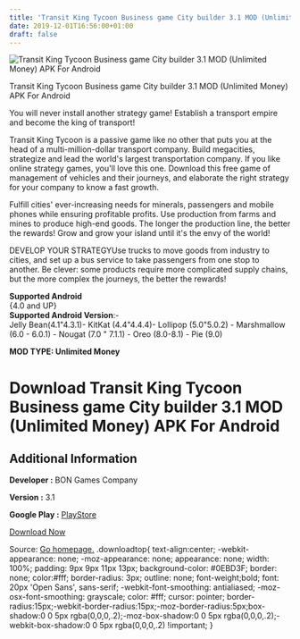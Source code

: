 ```yaml
---
title: 'Transit King Tycoon Business game City builder 3.1 MOD (Unlimited Money) APK For Android'
date: 2019-12-01T16:56:00+01:00
draft: false
---
```


![Transit King Tycoon Business game City builder 3.1 MOD (Unlimited Money) APK For Android](https://i0.wp.com/apkhome.net/wp-content/uploads/2019/12/Transit-King-Tycoon-Business-game-City-builder.png "Transit King Tycoon Business game City builder 3.1 MOD (Unlimited Money) APK For Android")

  

Transit King Tycoon Business game City builder 3.1 MOD (Unlimited Money) APK For Android

You will never install another strategy game! Establish a transport empire and become the king of transport!

Transit King Tycoon is a passive game like no other that puts you at the head of a multi-million-dollar transport company. Build megacities, strategize and lead the world's largest transportation company. If you like online strategy games, you'll love this one. Download this free game of management of vehicles and their journeys, and elaborate the right strategy for your company to know a fast growth.

Fulfill cities' ever-increasing needs for minerals, passengers and mobile phones while ensuring profitable profits. Use production from farms and mines to produce high-end goods. The longer the production line, the better the rewards! Grow and grow your island until it's the envy of the world!

DEVELOP YOUR STRATEGYUse trucks to move goods from industry to cities, and set up a bus service to take passengers from one stop to another. Be clever: some products require more complicated supply chains, but the more complex the journeys, the better the rewards!

**Supported Android**  
{4.0 and UP}  
**Supported Android Version**:-  
Jelly Bean(4.1"4.3.1)- KitKat (4.4"4.4.4)- Lollipop (5.0"5.0.2) - Marshmallow (6.0 - 6.0.1) - Nougat (7.0 " 7.1.1) - Oreo (8.0-8.1) - Pie (9.0)

**MOD TYPE: Unlimited Money**

Download Transit King Tycoon Business game City builder 3.1 MOD (Unlimited Money) APK For Android
=================================================================================================

Additional Information
----------------------

**Developer :** BON Games Company

**Version :** 3.1

**Google Play :** [PlayStore](https://play.google.com/store/apps/details?id=fi.bongames.transitking)

  

[Download Now](https://store4app.co/post/transit-king-tycoon-business-game-city-builder-3-1-mod-unlimited-money-apk-for-android_1575215474)

  
Source: [Go homepage.](https://store4app.co/post/transit-king-tycoon-business-game-city-builder-3-1-mod-unlimited-money-apk-for-android_1575215474) .downloadtop{ text-align:center; -webkit-appearance: none; -moz-appearance: none; appearance: none; width: 100%; padding: 9px 9px 11px 13px; background-color: #0EBD3F; border: none; color:#fff; border-radius: 3px; outline: none; font-weight;bold; font: 20px 'Open Sans', sans-serif; -webkit-font-smoothing: antialiased; -moz-osx-font-smoothing: grayscale; color: #fff; cursor: pointer; border-radius:15px;-webkit-border-radius:15px;-moz-border-radius:5px;box-shadow:0 0 5px rgba(0,0,0,.2);-moz-box-shadow:0 0 5px rgba(0,0,0,.2);-webkit-box-shadow:0 0 5px rgba(0,0,0,.2) !important; }